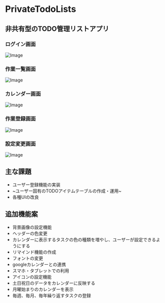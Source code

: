 # PrivateTodoLists
## 非共有型のTODO管理リストアプリ
### ログイン画面
![Image](https://github.com/user-attachments/assets/4a69aa5d-3c65-4965-834c-b9ed3cd46594)
### 作業一覧画面
![Image](https://github.com/user-attachments/assets/40fc79eb-d718-43b8-85db-4f6e8fc4d59b)
### カレンダー画面
![Image](https://github.com/user-attachments/assets/50ed6e11-967c-4823-b082-74b8986078cf)
### 作業登録画面
![Image](https://github.com/user-attachments/assets/b6887025-9409-4392-8463-a8280fc26752)
### 設定変更画面
![Image](https://github.com/user-attachments/assets/ca590f30-94db-48a9-b47f-05356f5655e4)

## 主な課題
+ ユーザー登録機能の実装
+ ~ユーザー固有のTODOアイテムテーブルの作成・運用~
+ 各種UIの改良

## 追加機能案
+ 背景画像の設定機能
+ ヘッダーの色変更
+ カレンダーに表示するタスクの色の種類を増やし、ユーザーが設定できるようにする
+ リマインド機能の作成
+ フォントの変更
+ googleカレンダーとの連携
+ スマホ・タブレットでの利用
+ アイコンの設定機能
+ 土日祝日のデータをカレンダーに反映する
+ 月曜始まりのカレンダーを表示
+ 毎週、毎月、毎年繰り返すタスクの登録
